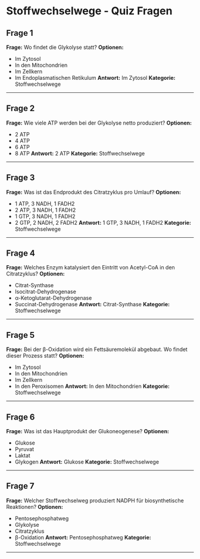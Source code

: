# Stoffwechselwege - Quiz Fragen

## Frage 1
**Frage:** Wo findet die Glykolyse statt?
**Optionen:**
- Im Zytosol
- In den Mitochondrien
- Im Zellkern
- Im Endoplasmatischen Retikulum
**Antwort:** Im Zytosol
**Kategorie:** Stoffwechselwege

---

## Frage 2
**Frage:** Wie viele ATP werden bei der Glykolyse netto produziert?
**Optionen:**
- 2 ATP
- 4 ATP
- 6 ATP
- 8 ATP
**Antwort:** 2 ATP
**Kategorie:** Stoffwechselwege

---

## Frage 3
**Frage:** Was ist das Endprodukt des Citratzyklus pro Umlauf?
**Optionen:**
- 1 ATP, 3 NADH, 1 FADH2
- 2 ATP, 3 NADH, 1 FADH2
- 1 GTP, 3 NADH, 1 FADH2
- 2 GTP, 2 NADH, 2 FADH2
**Antwort:** 1 GTP, 3 NADH, 1 FADH2
**Kategorie:** Stoffwechselwege

---

## Frage 4
**Frage:** Welches Enzym katalysiert den Eintritt von Acetyl-CoA in den Citratzyklus?
**Optionen:**
- Citrat-Synthase
- Isocitrat-Dehydrogenase
- α-Ketoglutarat-Dehydrogenase
- Succinat-Dehydrogenase
**Antwort:** Citrat-Synthase
**Kategorie:** Stoffwechselwege

---

## Frage 5
**Frage:** Bei der β-Oxidation wird ein Fettsäuremolekül abgebaut. Wo findet dieser Prozess statt?
**Optionen:**
- Im Zytosol
- In den Mitochondrien
- Im Zellkern
- In den Peroxisomen
**Antwort:** In den Mitochondrien
**Kategorie:** Stoffwechselwege

---

## Frage 6
**Frage:** Was ist das Hauptprodukt der Glukoneogenese?
**Optionen:**
- Glukose
- Pyruvat
- Laktat
- Glykogen
**Antwort:** Glukose
**Kategorie:** Stoffwechselwege

---

## Frage 7
**Frage:** Welcher Stoffwechselweg produziert NADPH für biosynthetische Reaktionen?
**Optionen:**
- Pentosephosphatweg
- Glykolyse
- Citratzyklus
- β-Oxidation
**Antwort:** Pentosephosphatweg
**Kategorie:** Stoffwechselwege

---
